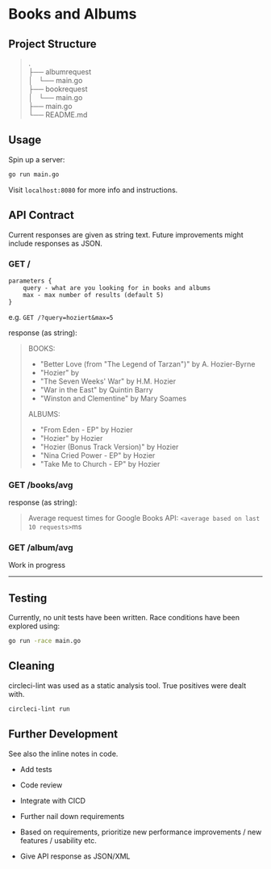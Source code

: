 # Books and Albums

## Project Structure

> .  
> ├── albumrequest  
> │   └── main.go  
> ├── bookrequest  
> │   └── main.go  
> ├── main.go  
> └── README.md  

## Usage

Spin up a server:
```bash
go run main.go
```

Visit `localhost:8080` for more info and instructions.

## API Contract

Current responses are given as string text. Future improvements might include responses as JSON.

### GET /

```
parameters {
    query - what are you looking for in books and albums
    max - max number of results (default 5)
}
```

e.g. `GET /?query=hoziert&max=5`

response (as string):
> BOOKS:
>  * "Better Love (from "The Legend of Tarzan")" by A. Hozier-Byrne
>  * "Hozier" by
>  * "The Seven Weeks' War" by H.M. Hozier
>  * "War in the East" by Quintin Barry
>  * "Winston and Clementine" by Mary Soames
> 
> 
> ALBUMS:
>  * "From Eden - EP" by Hozier
>  * "Hozier" by Hozier
>  * "Hozier (Bonus Track Version)" by Hozier
>  * "Nina Cried Power - EP" by Hozier
>  * "Take Me to Church - EP" by Hozier

### GET /books/avg

response (as string):
> Average request times for Google Books API: `<average based on last 10 requests>`ms

### GET /album/avg

Work in progress

---


## Testing

Currently, no unit tests have been written. Race conditions have been explored using:

```bash
go run -race main.go
```

## Cleaning

circleci-lint was used as a static analysis tool. True positives were dealt with.

```bash
circleci-lint run
```

## Further Development

See also the inline notes in code.

* Add tests
* Code review
* Integrate with CICD

* Further nail down requirements
* Based on requirements, prioritize new performance improvements / new features / usability etc.

* Give API response as JSON/XML
